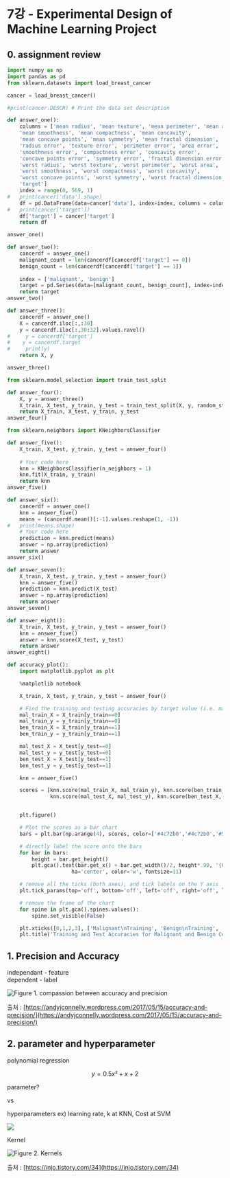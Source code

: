 # 7강 - Experimental Design of Machine Learning Project

## 0. assignment review

```python
import numpy as np
import pandas as pd
from sklearn.datasets import load_breast_cancer

cancer = load_breast_cancer()

#print(cancer.DESCR) # Print the data set description
```

```python
def answer_one():
    columns = ['mean radius', 'mean texture', 'mean perimeter', 'mean area',
    'mean smoothness', 'mean compactness', 'mean concavity',
    'mean concave points', 'mean symmetry', 'mean fractal dimension',
    'radius error', 'texture error', 'perimeter error', 'area error',
    'smoothness error', 'compactness error', 'concavity error',
    'concave points error', 'symmetry error', 'fractal dimension error',
    'worst radius', 'worst texture', 'worst perimeter', 'worst area',
    'worst smoothness', 'worst compactness', 'worst concavity',
    'worst concave points', 'worst symmetry', 'worst fractal dimension',
    'target']
    index = range(0, 569, 1)
#   print(cancer['data'].shape)
    df = pd.DataFrame(data=cancer['data'], index=index, columns = columns[:30])
#   print(cancer['target'])
    df['target'] = cancer['target']
    return df

answer_one()
```

```python
def answer_two():
    cancerdf = answer_one()
    malignant_count = len(cancerdf[cancerdf['target'] == 0])
    benign_count = len(cancerdf[cancerdf['target'] == 1])
    
    index = ['malignant', 'benign']
    target = pd.Series(data=[malignant_count, benign_count], index=index)
    return target
answer_two()
```

```python
def answer_three():
    cancerdf = answer_one()
    X = cancerdf.iloc[:,:30]
    y = cancerdf.iloc[:,30:32].values.ravel()
#     y = cancerdf['target']
#    y = cancerdf.target
#     print(y)
    return X, y

answer_three()
```

```python
from sklearn.model_selection import train_test_split

def answer_four():
    X, y = answer_three()
    X_train, X_test, y_train, y_test = train_test_split(X, y, random_state=0)
    return X_train, X_test, y_train, y_test
answer_four()
```

```python
from sklearn.neighbors import KNeighborsClassifier

def answer_five():
    X_train, X_test, y_train, y_test = answer_four()
    
    # Your code here
    knn = KNeighborsClassifier(n_neighbors = 1)
    knn.fit(X_train, y_train)
    return knn
answer_five()
```

```python
def answer_six():
    cancerdf = answer_one()
    knn = answer_five()
    means = (cancerdf.mean()[:-1].values.reshape(1, -1))
#   print(means.shape)
    # Your code here
    prediction = knn.predict(means)
    answer = np.array(prediction)
    return answer
answer_six()
```

```python
def answer_seven():
    X_train, X_test, y_train, y_test = answer_four()
    knn = answer_five()   
    prediction = knn.predict(X_test)
    answer = np.array(prediction)
    return answer
answer_seven()
```

```python
def answer_eight():
    X_train, X_test, y_train, y_test = answer_four()
    knn = answer_five()
    answer = knn.score(X_test, y_test)
    return answer
answer_eight()
```

```python
def accuracy_plot():
    import matplotlib.pyplot as plt

    %matplotlib notebook

    X_train, X_test, y_train, y_test = answer_four()

    # Find the training and testing accuracies by target value (i.e. malignant, benign)
    mal_train_X = X_train[y_train==0]
    mal_train_y = y_train[y_train==0]
    ben_train_X = X_train[y_train==1]
    ben_train_y = y_train[y_train==1]

    mal_test_X = X_test[y_test==0]
    mal_test_y = y_test[y_test==0]
    ben_test_X = X_test[y_test==1]
    ben_test_y = y_test[y_test==1]

    knn = answer_five()

    scores = [knn.score(mal_train_X, mal_train_y), knn.score(ben_train_X, ben_train_y), 
              knn.score(mal_test_X, mal_test_y), knn.score(ben_test_X, ben_test_y)]


    plt.figure()

    # Plot the scores as a bar chart
    bars = plt.bar(np.arange(4), scores, color=['#4c72b0','#4c72b0','#55a868','#55a868'])

    # directly label the score onto the bars
    for bar in bars:
        height = bar.get_height()
        plt.gca().text(bar.get_x() + bar.get_width()/2, height*.90, '{0:.{1}f}'.format(height, 2), 
                     ha='center', color='w', fontsize=11)

    # remove all the ticks (both axes), and tick labels on the Y axis
    plt.tick_params(top='off', bottom='off', left='off', right='off', labelleft='off', labelbottom='on')

    # remove the frame of the chart
    for spine in plt.gca().spines.values():
        spine.set_visible(False)

    plt.xticks([0,1,2,3], ['Malignant\nTraining', 'Benign\nTraining', 'Malignant\nTest', 'Benign\nTest'], alpha=0.8);
    plt.title('Training and Test Accuracies for Malignant and Benign Cells', alpha=0.8)
```

## 1. Precision and Accuracy

independant - feature  
dependent - label

![Figure 1. compassion between accuracy and precision](.gitbook/assets/precise_or_accuracy1.png)

출처 : [https://andyjconnelly.wordpress.com/2017/05/15/accuracy-and-precision/](https://andyjconnelly.wordpress.com/2017/05/15/accuracy-and-precision/)  


## 2. parameter and hyperparameter

polynomial regression

$$
y = 0.5x² + x + 2
$$

parameter?

vs

hyperparameters ex\) learning rate, k at KNN, Cost at SVM

![](.gitbook/assets/image.png)

Kernel

![Figure 2. Kernels](.gitbook/assets/r1280x0.png)

출처 : [https://injo.tistory.com/34](https://injo.tistory.com/34)



